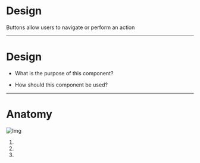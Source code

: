 
# Design

Buttons allow users to navigate or perform an action

---

# Design

- What is the purpose of this component?

- How should this component be used?

---

# Anatomy

![Img](https://studio-assets.supernova.io/design-systems/27727/94c05e48-87b8-4f26-b750-8bcdf0f407da.png)

1. 

1. 

1. 